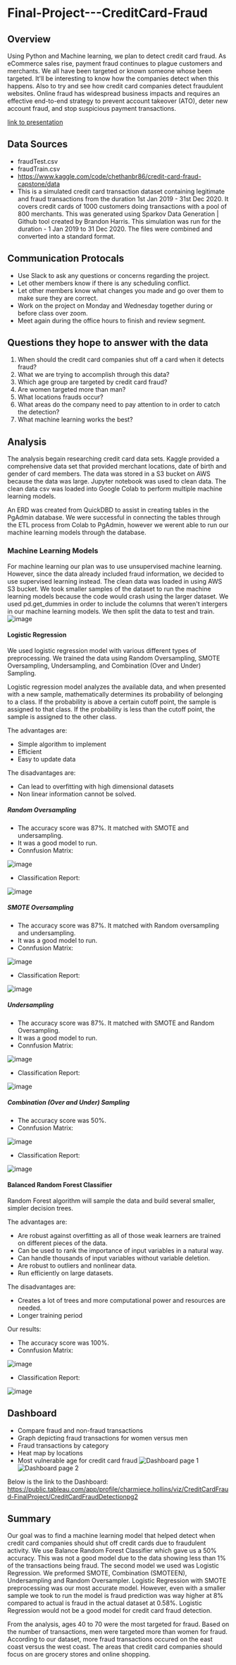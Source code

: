 # Final-Project---CreditCard-Fraud

## Overview 
Using Python and Machine learning, we plan to detect credit card fraud. As eCommerce sales rise, payment fraud continues to plague customers and merchants. We all have been targeted or known someone whose been targeted. It'll be interesting to know how the companies detect when this happens. Also to try and see how credit card companies detect fraudulent websites.
Online fraud has widespread business impacts and requires an effective end-to-end strategy to prevent account takeover (ATO), deter new account fraud, and stop suspicious payment transactions.

[link to presentation](https://github.com/Charmiece/Final-Project---CreditCard-Fraud/blob/main/Credit%20Card%20Fraud%20Detection%20slides.pdf)

## Data Sources
* fraudTest.csv
* fraudTrain.csv
* https://www.kaggle.com/code/chethanbr86/credit-card-fraud-capstone/data
* This is a simulated credit card transaction dataset containing legitimate and fraud transactions from the duration 1st Jan 2019 - 31st Dec 2020. It covers credit cards of 1000 customers doing transactions with a pool of 800 merchants.
This was generated using Sparkov Data Generation | Github tool created by Brandon Harris. This simulation was run for the duration - 1 Jan 2019 to 31 Dec 2020. The files were combined and converted into a standard format.

## Communication Protocals 
* Use Slack to ask any questions or concerns regarding the project. 
* Let other members know if there is any scheduling conflict. 
* Let other members know what changes you made and go over them to make sure they are correct. 
* Work on the project on Monday and Wednesday together during or before class over zoom.
* Meet again during the office hours to finish and review segment.   
 

## Questions they hope to answer with the data
1. When should the credit card companies shut off a card when it detects fraud?
2. What we are trying to accomplish through this data?
3. Which age group are targeted by credit card fraud?
4. Are women targeted more than man?
5. What locations frauds occur?
6. What areas do the company need to pay attention to in order to catch the detection?
7. What machine learning works the best?

## Analysis
The analysis begain researching credit card data sets. Kaggle provided a comprehensive data set that provided merchant locations, date of birth and gender of card members. The data was stored in a S3 bucket on AWS because the data was large. Jupyter notebook was used to clean data. The clean data csv was loaded into Google Colab to perform multiple machine learning models.

An ERD was created from QuickDBD to assist in creating tables in the PgAdmin database. We were successful in connecting the tables through the ETL process from Colab to PgAdmin, however we werent able to run our machine learning models through the database.

### Machine Learning Models
For machine learning our plan was to use unsupervised machine learning. However, since the data already included fraud information, we decided to use supervised learning instead. The clean data was loaded in using AWS S3 bucket. We took smaller samples of the dataset to run the machine learning models because the code would crash using the larger dataset. We used pd.get_dummies in order to include the columns that weren't intergers in our machine learning models. We then split the data to test and train.
![image](https://user-images.githubusercontent.com/93438483/163692609-e5da04cb-b464-4f4d-98a0-ff640ecdfa12.png)

#### Logistic Regression
We used logistic regression model with various different types of preprocessing. We trained the data using Random Oversampling, SMOTE Oversampling, Undersampling, and Combination (Over and Under) Sampling.

Logistic regression model analyzes the available data, and when presented with a new sample, mathematically determines its probability of belonging to a class. If the probability is above a certain cutoff point, the sample is assigned to that class. If the probability is less than the cutoff point, the sample is assigned to the other class.

The advantages are:
* Simple algorithm to implement
* Efficient
* Easy to update data

The disadvantages are:
* Can lead to overfitting with high dimensional datasets
* Non linear information cannot be solved.

##### Random Oversampling
* The accuracy score was 87%. It matched with SMOTE and undersampling. 
* It was a good model to run.
* Connfusion Matrix:

![image](https://user-images.githubusercontent.com/93439516/162638983-71d231d4-ad2f-4703-9392-cd14407a0a47.png)

* Classification Report: 

![image](https://user-images.githubusercontent.com/93439516/162639023-975b0122-c787-4313-ab50-21e3b2de509c.png)


##### SMOTE Oversampling
* The accuracy score was 87%. It matched with Random oversampling and undersampling. 
* It was a good model to run.
* Connfusion Matrix:

![image](https://user-images.githubusercontent.com/93439516/162639048-124bf543-315e-4939-9e9e-4287a61dadfc.png)

* Classification Report: 

![image](https://user-images.githubusercontent.com/93439516/162639059-73910ab6-1ef8-471b-9bf2-49a86f8adc87.png)

##### Undersampling
* The accuracy score was 87%. It matched with SMOTE and Random Oversampling. 
* It was a good model to run.
* Connfusion Matrix:

![image](https://user-images.githubusercontent.com/93439516/162639081-2f56ce21-876e-42dc-8e20-a81c703d831a.png)

* Classification Report:

![image](https://user-images.githubusercontent.com/93439516/162639095-939d474e-ed68-419c-986c-9b8e326a137f.png)


##### Combination (Over and Under) Sampling
* The accuracy score was 50%.
* Connfusion Matrix:

![image](https://user-images.githubusercontent.com/93439516/162639146-c56b3065-4d66-4886-a87e-dca9b00cfedb.png)

* Classification Report: 

![image](https://user-images.githubusercontent.com/93439516/162639158-0ff4445a-8613-405f-9819-493c98b869bb.png)

#### Balanced Random Forest Classifier
Random Forest algorithm will sample the data and build several smaller, simpler decision trees.

The advantages are:
* Are robust against overfitting as all of those weak learners are trained on different pieces of the data.
* Can be used to rank the importance of input variables in a natural way.
* Can handle thousands of input variables without variable deletion.
* Are robust to outliers and nonlinear data.
* Run efficiently on large datasets.

The disadvantages are:
* Creates a lot of trees and more computational power and resources are needed.
* Longer training period

Our results:
* The accuracy score was 100%.
* Connfusion Matrix:

![image](https://user-images.githubusercontent.com/93439516/162639170-a8e93b10-7368-4579-8951-054780785f24.png)

* Classification Report:

![image](https://user-images.githubusercontent.com/93439516/162639180-37f574cd-e2c4-49bc-ba57-a4ee6a66de7b.png)

## Dashboard

*	Compare fraud and non-fraud transactions
*	Graph depicting fraud transactions for women versus men
*	Fraud transactions by category
*	Heat map by locations
*	Most vulnerable age for credit card fraud
![Dashboard page 1](https://user-images.githubusercontent.com/93438483/163690831-60de42fa-b391-4bb1-8332-5544c2781225.png)
![Dashboard page 2](https://user-images.githubusercontent.com/93438483/163690441-080e97dc-ee5a-442b-8673-6237f2c1d816.png)

Below is the link to the Dashboard:
https://public.tableau.com/app/profile/charmiece.hollins/viz/CreditCardFraud-FinalProject/CreditCardFraudDetectionpg2

## Summary
Our goal was to find a machine learning model that helped detect when credit card companies should shut off credit cards due to fraudulent activity. We use Balance Random Forest Classifier which gave us a 50% accuracy. This was not a good model due to the data showing less than 1% of the transactions being fraud. The second model we used was Logistic Regression. We preformed SMOTE, Combination (SMOTEEN), Undersampling and Random Oversampler. Logistic Regression with SMOTE preprocessing was our most accurate model. However, even with a smaller sample we took to run the model is fraud prediction was way higher at 8% compared to actual is fraud in the actual dataset at 0.58%. Logistic Regression would not be a good model for credit card fraud detection.

From the analysis, ages 40 to 70 were the most targeted for fraud. Based on the number of transactions, men were targeted more than women for fraud. According to our dataset, more fraud transactions occured on the east coast versus the west coast. The areas that credit card companies should focus on are grocery stores and online shopping.
